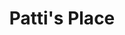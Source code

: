 ---
pid: LS121
title: Patti's Place
location_transcription: West Philadelphia
zipcode: '19143'
outside_phl: 
neighborhood: University City
age: '39'
age_range: 30-39
instagram: 
image_file_name: LS_121.jpg
proposal_transcription: Statue of Patti LaBelle singing with songs playing
topic: African Americans,Figure,Music,Women
topic_summary: 0, 0, 0, 0
type: Sculpture Statue
keywords_other: 
credit: 
image_labels: 
twitter: 
facebook: 
permalink: "/monuments/ls121/"
layout: item-page
---